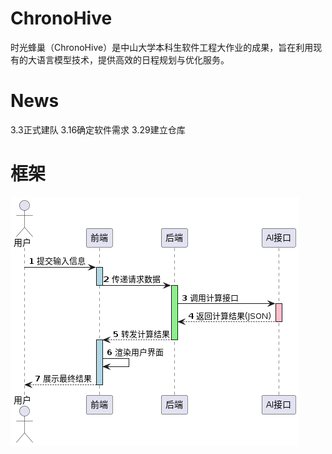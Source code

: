 # ChronoHive
时光蜂巢（ChronoHive）是中山大学本科生软件工程大作业的成果，旨在利用现有的大语言模型技术，提供高效的日程规划与优化服务。

# News
3.3正式建队 
3.16确定软件需求 
3.29建立仓库 

# 框架
![plantuml](docs/design/uml/image/plantuml.png)
